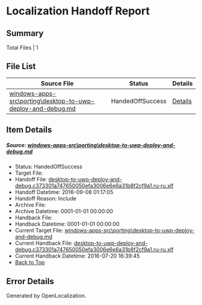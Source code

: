 # <a name='report-top'></a> Localization Handoff Report

## Summary
 Total Files | 1

## File List
 Source File | Status | Details 
 ----------- | ------ | ------- 
 [windows-apps-src\porting\desktop-to-uwp-deploy-and-debug.md](https://github.com/Microsoft/windows-apps/blob/5be903ea1be083e14c5a2bb67c3e27529d21fc53/windows-apps-src/porting/desktop-to-uwp-deploy-and-debug.md) | HandedOffSuccess | [Details](#4a2c9ef0f27d009b3a5234cb11a2b36f0326fec74903)

## Item Details
##### <a name='4a2c9ef0f27d009b3a5234cb11a2b36f0326fec74903'></a> Source: [windows-apps-src\porting\desktop-to-uwp-deploy-and-debug.md](https://github.com/Microsoft/windows-apps/blob/5be903ea1be083e14c5a2bb67c3e27529d21fc53/windows-apps-src/porting/desktop-to-uwp-deploy-and-debug.md)
* Status: HandedOffSuccess
* Target File: 
* Handoff File: [desktop-to-uwp-deploy-and-debug.c373301a747650050efa3006e6e6a31b8f2cf9a1.ru-ru.xlf](https://github.com/Microsoft/WDG.handoff/blob/3c94cb8eb532cf68437bb78df5aaa041aedab2ca/ol-handoff/Microsoft/windows-apps.ru-ru/master/desktop-to-uwp-deploy-and-debug.c373301a747650050efa3006e6e6a31b8f2cf9a1.ru-ru.xlf)
* Handoff Datetime: 2016-09-08 01:17:05
* Handoff Reason: Include
* Archive File: 
* Archive Datetime: 0001-01-01 00:00:00
* Handback File: 
* Handback Datetime: 0001-01-01 00:00:00
* Current Target File: [windows-apps-src\porting\desktop-to-uwp-deploy-and-debug.md](https://github.com/Microsoft/windows-apps.ru-ru/blob/34a9aa0ec25917104b15042b1c4a956abe9c8ca4/windows-apps-src/porting/desktop-to-uwp-deploy-and-debug.md)
* Current Handback File: [desktop-to-uwp-deploy-and-debug.c373301a747650050efa3006e6e6a31b8f2cf9a1.ru-ru.xlf](https://github.com/Microsoft/WDG.handback/blob/34f8c55e7da1172ae438666ddec75c2a14fc2151/ol-handback/Microsoft/windows-apps.ru-ru/master/desktop-to-uwp-deploy-and-debug.c373301a747650050efa3006e6e6a31b8f2cf9a1.ru-ru.xlf)
* Current Handback Datetime: 2016-07-20 16:39:45
* [Back to Top](#report-top)


## Error Details

Generated by OpenLocalization.
